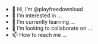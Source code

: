 - 👋 Hi, I’m @playfreedownload
- 👀 I’m interested in ...
- 🌱 I’m currently learning ...
- 💞️ I’m looking to collaborate on ...
- 📫 How to reach me ...

<!---
playfreedownload/playfreedownload is a ✨ special ✨ repository because its `README.md` (this file) appears on your GitHub profile.
You can click the Preview link to take a look at your changes.
--->
